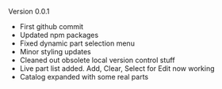 Version 0.0.1 
- First github commit
- Updated npm packages
- Fixed dynamic part selection menu
- Minor styling updates
- Cleaned out obsolete local version control stuff
- Live part list added. Add, Clear, Select for Edit now working
- Catalog expanded with some real parts
